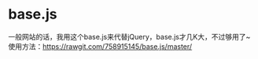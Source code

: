 # base.js
一般网站的话，我用这个base.js来代替jQuery，base.js才几K大，不过够用了~
使用方法：https://rawgit.com/758915145/base.js/master/
